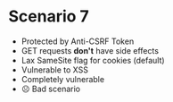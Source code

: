 # Scenario 7

- Protected by Anti-CSRF Token
- GET requests **don't** have side effects
- Lax SameSite flag for cookies (default)
- Vulnerable to XSS
- Completely vulnerable
- ☹️ Bad scenario
